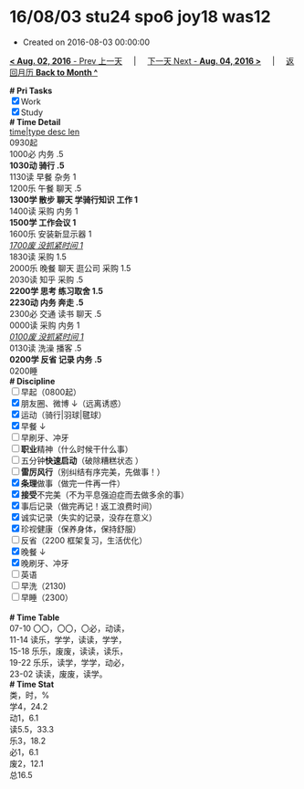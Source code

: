 # 16/08/03 stu24 spo6 joy18 was12

- Created on 2016-08-03 00:00:00

[**< Aug. 02, 2016** - Prev 上一天](/lifelogs/2016/08/d02.md) &nbsp; &nbsp; | &nbsp; &nbsp; [下一天 Next - **Aug. 04, 2016 >**](/lifelogs/2016/08/d04.md) &nbsp; &nbsp; |  &nbsp; &nbsp; [返回月历 **Back to Month ^**](/lifelogs/2016/08/index.md)
<br/><div><b># Pri Tasks</b></div><div><input checked="true" type="checkbox"/>Work</div><div><input checked="true" type="checkbox"/>Study</div><div><b># Time Detail</b></div><div><u>time|type desc len</u></div><div>0930起</div><div>1000必 内务 .5</div><div><b>1030动 骑行 .5</b></div><div>1130读 早餐 杂务 1</div><div>1200乐 午餐 聊天 .5</div><div><b>1300学 散步 聊天 学骑行知识 工作 1</b></div><div>1400读 采购 内务 1</div><div><b>1500学 工作会议 1</b></div><div>1600乐 安装新显示器 1</div><div><u><i>1700废 没抓紧时间 1</i></u></div><div>1830读 采购 1.5</div><div>2000乐 晚餐 聊天 逛公司 采购 1.5</div><div>2030读 知乎 采购 .5</div><div><b>2200学 思考 练习取舍 1.5</b></div><div><b>2230动 内务 奔走 .5</b></div><div>2300必 交通 读书 聊天 .5</div><div>0000读 采购 内务 1</div><div><u><i>0100废 没抓紧时间 1</i></u></div><div>0130读 洗澡 播客 .5</div><div><b>0200学 反省 记录 内务 .5</b></div><div>0200睡</div><div><b># Discipline</b></div><div><input type="checkbox"/>早起（0800起）</div><div><input checked="true" type="checkbox"/>朋友圈、微博 ↓（远离诱惑）</div><div><input checked="true" type="checkbox"/>运动（骑行|羽球|毽球）</div><div><input checked="true" type="checkbox"/>早餐 ↓</div><div><input type="checkbox"/>早刷牙、冲牙</div><div><input type="checkbox"/><b>职业</b>精神（什么时候干什么事）</div><div><input type="checkbox"/>五分钟<b>快速启动</b>（破除糟糕状态 ）</div><div><input type="checkbox"/><b>雷厉风行</b>（别纠结有序完美，先做事！）</div><div><input checked="true" type="checkbox"/><b>条理</b>做事（做完一件再一件）</div><div><input checked="true" type="checkbox"/><b>接受</b>不完美（不为平息强迫症而去做多余的事）</div><div><input checked="true" type="checkbox"/>事后记录（做完再记！返工浪费时间）</div><div><input checked="true" type="checkbox"/>诚实记录（失实的记录，没存在意义）</div><div><input checked="true" type="checkbox"/>珍视健康（保养身体，保持舒服）</div><div><input type="checkbox"/>反省（2200 框架复习，生活优化）</div><div><input checked="true" type="checkbox"/>晚餐 ↓</div><div><input checked="true" type="checkbox"/>晚刷牙、冲牙</div><div><input type="checkbox"/>英语</div><div><input type="checkbox"/>早洗（2130)</div><div><input type="checkbox"/>早睡（2300）</div><div><br/></div><div><b># Time Table</b></div><div>07-10 〇〇，〇〇，〇必，动读，</div><div>11-14 读乐，学学，读读，学学，</div><div>15-18 乐乐，废废，读读，读乐，</div><div>19-22 乐乐，读学，学学，动必，</div><div>23-02 读读，废废，读学。</div><div><b># Time Stat</b></div><div>类，时，%</div><div>学4，24.2</div><div>动1，6.1</div><div>读5.5，33.3</div><div>乐3，18.2</div><div>必1，6.1</div><div>废2，12.1</div><div>总16.5</div>

